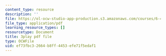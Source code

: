 ```yaml
---
content_type: resource
description: ''
file: https://ol-ocw-studio-app-production.s3.amazonaws.com/courses/6-451-principles-of-digital-communication-ii-spring-2005/ef73fbc32664b8ff4453efe71f5edaf1_vXB3QmTg8YQ.pdf
file_type: application/pdf
learning_resource_types: []
resourcetype: Document
title: 3play pdf file
type: OCWFile
uid: ef73fbc3-2664-b8ff-4453-efe71f5edaf1
---
```


